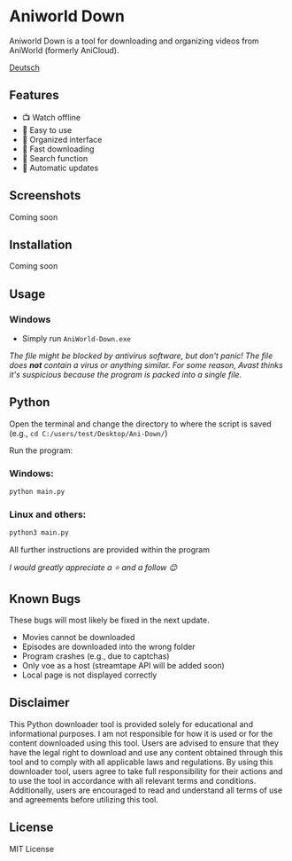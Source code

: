 # Aniworld Down

Aniworld Down is a tool for downloading and organizing videos from AniWorld (formerly AniCloud).

[Deutsch](README.md)

## Features

- 📺 Watch offline
- 🎈 Easy to use
- 📂 Organized interface
- 💨 Fast downloading
- 🔎 Search function
- 🔄 Automatic updates

## Screenshots

Coming soon

## Installation

Coming soon

## Usage

### Windows

- Simply run `AniWorld-Down.exe`

_The file might be blocked by antivirus software, but don't panic! The file does **not** contain a virus or anything similar. For some reason, Avast thinks it's suspicious because the program is packed into a single file._

## Python

Open the terminal and change the directory to where the script is saved (e.g., `cd C:/users/test/Desktop/Ani-Down/`)

Run the program:
### Windows:
```cmd
python main.py
```
### Linux and others:
```bash
python3 main.py
```

All further instructions are provided within the program

_I would greatly appreciate a ⭐️ and a follow 😊_

## Known Bugs

These bugs will most likely be fixed in the next update.

- Movies cannot be downloaded
- Episodes are downloaded into the wrong folder
- Program crashes (e.g., due to captchas)
- Only voe as a host (streamtape API will be added soon)
- Local page is not displayed correctly

## Disclaimer

This Python downloader tool is provided solely for educational and informational purposes. I am not responsible for how it is used or for the content downloaded using this tool. Users are advised to ensure that they have the legal right to download and use any content obtained through this tool and to comply with all applicable laws and regulations. By using this downloader tool, users agree to take full responsibility for their actions and to use the tool in accordance with all relevant terms and conditions. Additionally, users are encouraged to read and understand all terms of use and agreements before utilizing this tool.

## License

MIT License
